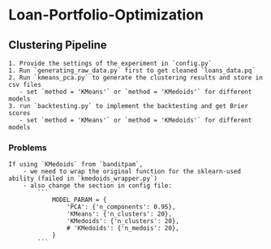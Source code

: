 # Loan-Portfolio-Optimization

## Clustering Pipeline
    
    1. Provide the settings of the experiment in `config.py`
    1. Run `generating_raw_data.py` first to get cleaned `loans_data.pq`
    2. Run `kmeans_pca.py` to generate the clustering results and store in csv files
       - set `method = 'KMeans'` or `method = 'KMedoids'` for different models
    3. run `backtesting.py` to implement the backtesting and get Brier scores
       - set `method = 'KMeans'` or `method = 'KMedoids'` for different models

### Problems

    If using `KMedoids` from `banditpam`, 
        - we need to wrap the original function for the sklearn-used ability (failed in `kmedoids_wrapper.py`)
        - also change the section in config file:
            ```
                MODEL_PARAM = {
                    'PCA': {'n_components': 0.95},
                    'KMeans': {'n_clusters': 20},
                    'KMedoids': {'n_clusters': 20},
                    # 'KMedoids': {'n_medois': 20},
                }
            ```
